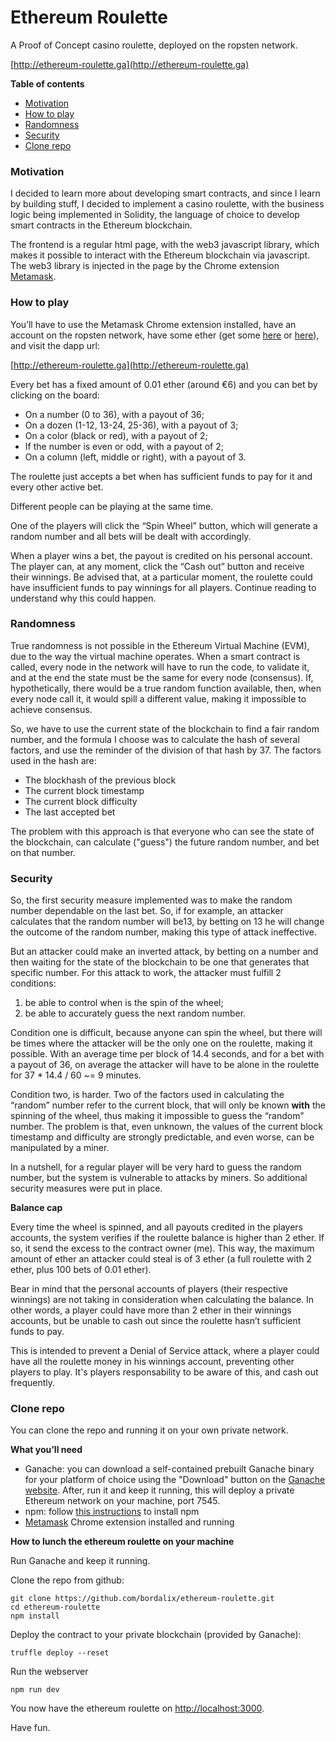 # Ethereum Roulette

A Proof of Concept casino roulette, deployed on the ropsten network.

[http://ethereum-roulette.ga](http://ethereum-roulette.ga)

**Table of contents**

- [Motivation](#motivation)
- [How to play](#how-to-play)
- [Randomness](#randomness)
- [Security](#security)
- [Clone repo](#clone-repo)

### Motivation

I decided to learn more about developing smart contracts, and since I learn by
building stuff, I decided to implement a casino roulette, with the business
logic being implemented in Solidity, the language of choice to develop smart
contracts in the Ethereum blockchain.

The frontend is a regular html page, with the web3 javascript library, which
makes it possible to interact with the Ethereum blockchain via javascript.
The web3 library is injected in the page by the Chrome extension
[Metamask](https://metamask.io/).

### How to play

You’ll have to use the Metamask Chrome extension installed, have an account
on the ropsten network, have some ether (get some
[here](http://faucet.ropsten.be:3001/) or [here](https://faucet.metamask.io/)),
and visit the dapp url:

[http://ethereum-roulette.ga](http://ethereum-roulette.ga)

Every bet has a fixed amount of 0.01 ether (around €6) and you can bet by
clicking on the board:

- On a number (0 to 36), with a payout of 36;
- On a dozen (1-12, 13-24, 25-36), with a payout of 3;
- On a color (black or red), with a payout of 2;
- If the number is even or odd, with a payout of 2;
- On a column (left, middle or right), with a payout of 3.

The roulette just accepts a bet when has sufficient funds to pay for it
and every other active bet.

Different people can be playing at the same time.

One of the players will click the “Spin Wheel” button, which will generate
a random number and all bets will be dealt with accordingly.

When a player wins a bet, the payout is credited on his personal account.
The player can, at any moment, click the “Cash out” button and receive
their winnings. Be advised that, at a particular moment, the roulette
could have insufficient funds to pay winnings for all players. Continue
reading to understand why this could happen.

### Randomness

True randomness is not possible in the Ethereum Virtual Machine (EVM), due to
the way the virtual machine operates. When a smart contract is called, every
node in the network will have to run the code, to validate it, and at the end
the state must be the same for every node (consensus). If, hypothetically,
there would be a true random function available, then, when every node call it,
it would spill a different value, making it impossible to achieve consensus.

So, we have to use the current state of the blockchain to find a fair random
number, and the formula I choose was to calculate the hash of several factors,
and use the reminder of the division of that hash by 37. The factors used in
the hash are:

- The blockhash of the previous block
- The current block timestamp
- The current block difficulty
- The last accepted bet

The problem with this approach is that everyone who can see the state of the
blockchain, can calculate ("guess") the future random number, and bet on that
number.

### Security

So, the first security measure implemented was to make the random number
dependable on the last bet. So, if for example, an attacker calculates that the
random number will be13, by betting on 13 he will change the outcome of the
random number, making this type of attack ineffective.

But an attacker could make an inverted attack, by betting on a number and then
waiting for the state of the blockchain to be one that generates that specific
number. For this attack to work, the attacker must fulfill 2 conditions:

1. be able to control when is the spin of the wheel;
2. be able to accurately guess the next random number.

Condition one is difficult, because anyone can spin the wheel, but there will
be times where the attacker will be the only one on the roulette, making it
possible. With an average time per block of 14.4 seconds, and for a bet with a
payout of 36, on average the attacker will have to be alone in the roulette for
37 * 14.4 / 60 ~=  9 minutes.

Condition two, is harder. Two of the factors used in calculating the
“random” number refer to the current block, that will only be known
**with** the spinning of the wheel, thus making it impossible to guess the
“random” number. The problem is that, even unknown, the values of the
current block timestamp and difficulty are strongly predictable, and even
worse, can be manipulated by a miner.

In a nutshell, for a regular player will be very hard to guess the random
number, but the system is vulnerable to attacks by miners. So additional
security measures were put in place.

**Balance cap**

Every time the wheel is spinned, and all payouts credited in the players
accounts, the system verifies if the roulette balance is higher than 2 ether.
If so, it send the excess to the contract owner (me). This way, the maximum
amount of ether an attacker could steal is of 3 ether (a full roulette with 2
ether, plus 100 bets of 0.01 ether).

Bear in mind that the personal accounts of players (their respective winnings)
are not taking in consideration when calculating the balance. In other words,
a player could have more than 2 ether in their winnings accounts, but be unable
to cash out since the roulette hasn’t sufficient funds to pay.

This is intended to prevent a Denial of Service attack, where a player could
have all the roulette money in his winnings account, preventing other players
to play. It's players responsability to be aware of this, and cash out
frequently.

### Clone repo

You can clone the repo and running it on your own private network.

**What you’ll need**

- Ganache: you can download a self-contained prebuilt Ganache binary for your platform of choice using the "Download" button on the [Ganache website](http://truffleframework.com/ganache/). After, run it and keep it running, this will deploy a private Ethereum network on your machine, port 7545.
- npm: follow [this instructions](https://www.npmjs.com/get-npm) to install npm
- [Metamask](https://metamask.io) Chrome extension installed and running

**How to lunch the ethereum roulette on your machine**

Run Ganache and keep it running.

Clone the repo from github:

    git clone https://github.com/bordalix/ethereum-roulette.git
    cd ethereum-roulette
    npm install

Deploy the contract to your private blockchain (provided by Ganache):

    truffle deploy --reset

Run the webserver

    npm run dev

You now have the ethereum roulette on [http://localhost:3000](http://localhost:3000).

Have fun. 

